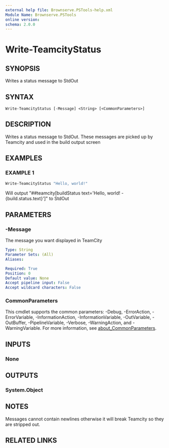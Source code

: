 ```yaml
---
external help file: Brownserve.PSTools-help.xml
Module Name: Brownserve.PSTools
online version:
schema: 2.0.0
---
```


# Write-TeamcityStatus

## SYNOPSIS
Writes a status message to StdOut

## SYNTAX

```
Write-TeamcityStatus [-Message] <String> [<CommonParameters>]
```

## DESCRIPTION
Writes a status message to StdOut.
These messages are picked up by Teamcity and used in the build output screen

## EXAMPLES

### EXAMPLE 1
```powershell
Write-TeamcityStatus "Hello, world!"
```

Will output "##teamcity[buildStatus text='Hello, world! - {build.status.text}']" to StdOut

## PARAMETERS

### -Message
The message you want displayed in TeamCity

```yaml
Type: String
Parameter Sets: (All)
Aliases:

Required: True
Position: 0
Default value: None
Accept pipeline input: False
Accept wildcard characters: False
```

### CommonParameters
This cmdlet supports the common parameters: -Debug, -ErrorAction, -ErrorVariable, -InformationAction, -InformationVariable, -OutVariable, -OutBuffer, -PipelineVariable, -Verbose, -WarningAction, and -WarningVariable. For more information, see [about_CommonParameters](http://go.microsoft.com/fwlink/?LinkID=113216).

## INPUTS

### None
## OUTPUTS

### System.Object
## NOTES
Messages cannot contain newlines otherwise it will break Teamcity so they are stripped out.

## RELATED LINKS
